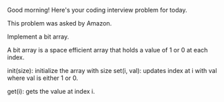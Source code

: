 Good morning! Here's your coding interview problem for today.

This problem was asked by Amazon.

Implement a bit array.

A bit array is a space efficient array that holds a value 
of 1 or 0 at each index.

init(size): initialize the array with size
set(i, val): updates index at i with val where val is 
either 1 or 0.

get(i): gets the value at index i.
